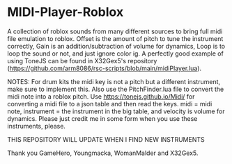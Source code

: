 # MIDI-Player-Roblox
A collection of roblox sounds from many different sources to bring full midi file emulation to roblox. Offset is the amount of pitch to tune the instrument correctly, Gain is an addition/subtraction of volume for dynamics, Loop is to loop the sound or not, and just ignore color ig. A perfectly good example of using ToneJS can be found in X32Gex5's repository (https://github.com/arm8086/rsc-scripts/blob/main/midiPlayer.lua).

NOTES: For drum kits the midi key is not a pitch but a different instrument, make sure to implement this. Also use the PitchFinder.lua file to convert the midi note into a roblox pitch. Use https://tonejs.github.io/Midi/ for converting a midi file to a json table and then read the keys. midi = midi note, instrument = the instrument in the big table, and velocity is volume for dynamics. Please just credit me in some form when you use these instruments, please.

THIS REPOSITORY WILL UPDATE WHEN I FIND NEW INSTRUMENTS

Thank you GameHero, Youngmacka, WomanMalder and X32Gex5.
